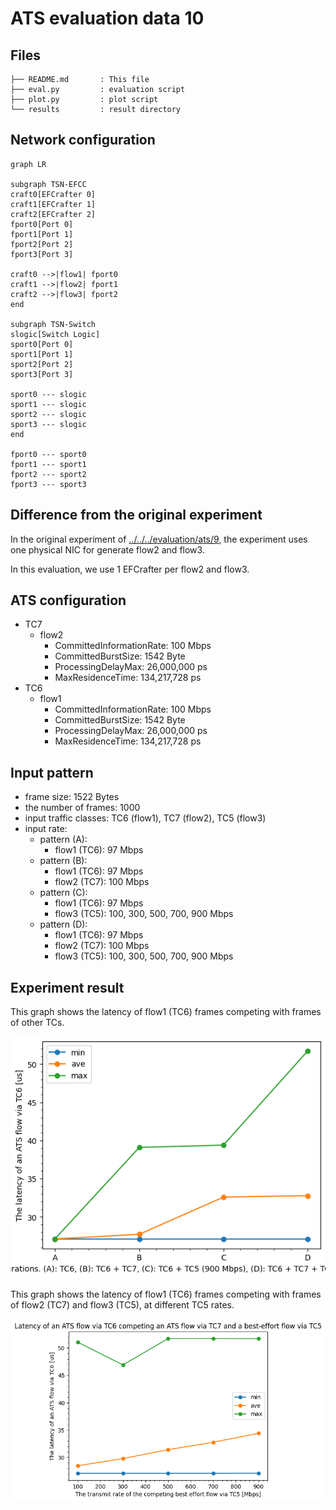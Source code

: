 # ATS evaluation data 10

## Files

```
├── README.md       : This file
├── eval.py         : evaluation script
├── plot.py         : plot script
└── results         : result directory
```

## Network configuration

```mermaid
graph LR

subgraph TSN-EFCC
craft0[EFCrafter 0]
craft1[EFCrafter 1]
craft2[EFCrafter 2]
fport0[Port 0]
fport1[Port 1]
fport2[Port 2]
fport3[Port 3]

craft0 -->|flow1| fport0
craft1 -->|flow2| fport1
craft2 -->|flow3| fport2
end

subgraph TSN-Switch
slogic[Switch Logic]
sport0[Port 0]
sport1[Port 1]
sport2[Port 2]
sport3[Port 3]

sport0 --- slogic
sport1 --- slogic
sport2 --- slogic
sport3 --- slogic
end

fport0 --- sport0
fport1 --- sport1
fport2 --- sport2
fport3 --- sport3
```

## Difference from the original experiment

In the original experiment of [../../../evaluation/ats/9](../../../evaluation/ats/9), the experiment uses one physical NIC for generate flow2 and flow3.

In this evaluation, we use 1 EFCrafter per flow2 and flow3.

## ATS configuration

- TC7
  - flow2
    - CommittedInformationRate: 100 Mbps
    - CommittedBurstSize: 1542 Byte
    - ProcessingDelayMax: 26,000,000 ps
    - MaxResidenceTime: 134,217,728 ps
- TC6  
  - flow1
    - CommittedInformationRate: 100 Mbps
    - CommittedBurstSize: 1542 Byte
    - ProcessingDelayMax: 26,000,000 ps
    - MaxResidenceTime: 134,217,728 ps

## Input pattern

- frame size: 1522 Bytes
- the number of frames: 1000
- input traffic classes: TC6 (flow1), TC7 (flow2), TC5 (flow3)
- input rate:
  - pattern (A):
    - flow1 (TC6): 97 Mbps
  - pattern (B):
    - flow1 (TC6): 97 Mbps
    - flow2 (TC7): 100 Mbps
  - pattern (C):
    - flow1 (TC6): 97 Mbps
    - flow3 (TC5): 100, 300, 500, 700, 900 Mbps
  - pattern (D):
    - flow1 (TC6): 97 Mbps
    - flow2 (TC7): 100 Mbps
    - flow3 (TC5): 100, 300, 500, 700, 900 Mbps

## Experiment result

This graph shows the latency of flow1 (TC6) frames competing with frames of other TCs.

![](./results/latency_all.png)

This graph shows the latency of flow1 (TC6) frames competing with frames of flow2 (TC7) and flow3 (TC5), at different TC5 rates.

![](./results/latency_tc6_tc7_tc5.png)
